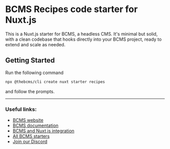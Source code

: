 # BCMS Recipes code starter for Nuxt.js

This is a Nuxt.js starter for BCMS, a headless CMS. It's minimal but solid, with a clean codebase that hooks directly into your BCMS project, ready to extend and scale as needed.

## Getting Started

Run the following command

```bash
npx @thebcms/cli create nuxt starter recipes
```

and follow the prompts.

---

### Useful links:

-   [BCMS website](https://thebcms.com/)
-   [BCMS documentation](https://thebcms.com/docs/)
-   [BCMS and Nuxt.js integration](https://thebcms.com/docs/integrations/nuxt-js)
-   [All BCMS starters](https://thebcms.com/starters)
-   [Join our Discord](https://discord.com/invite/SYBY89ccaR)
